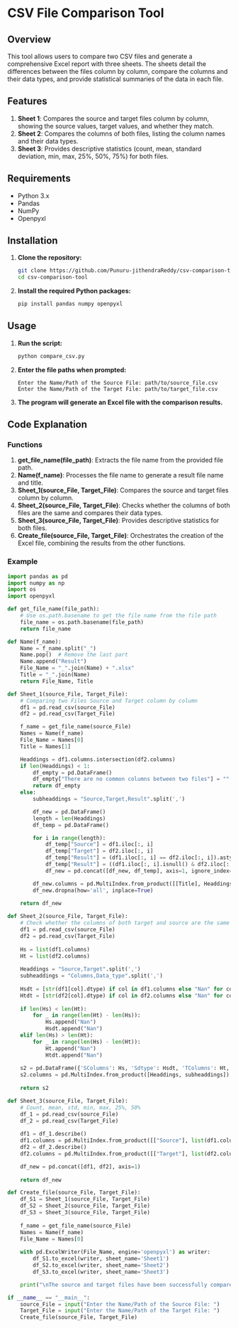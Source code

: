 # CSV File Comparison Tool

## Overview

This tool allows users to compare two CSV files and generate a comprehensive Excel report with three sheets. The sheets detail the differences between the files column by column, compare the columns and their data types, and provide statistical summaries of the data in each file.

## Features

1. **Sheet 1**: Compares the source and target files column by column, showing the source values, target values, and whether they match.
2. **Sheet 2**: Compares the columns of both files, listing the column names and their data types.
3. **Sheet 3**: Provides descriptive statistics (count, mean, standard deviation, min, max, 25%, 50%, 75%) for both files.

## Requirements

- Python 3.x
- Pandas
- NumPy
- Openpyxl

## Installation

1. **Clone the repository:**
    ```bash
    git clone https://github.com/Punuru-jithendraReddy/csv-comparison-tool.git
    cd csv-comparison-tool
    ```

2. **Install the required Python packages:**
    ```bash
    pip install pandas numpy openpyxl
    ```

## Usage

1. **Run the script:**
    ```bash
    python compare_csv.py
    ```

2. **Enter the file paths when prompted:**
    ```text
    Enter the Name/Path of the Source File: path/to/source_file.csv
    Enter the Name/Path of the Target File: path/to/target_file.csv
    ```

3. **The program will generate an Excel file with the comparison results.**

## Code Explanation

### Functions

1. **get_file_name(file_path)**: Extracts the file name from the provided file path.
2. **Name(f_name)**: Processes the file name to generate a result file name and title.
3. **Sheet_1(source_File, Target_File)**: Compares the source and target files column by column.
4. **Sheet_2(source_File, Target_File)**: Checks whether the columns of both files are the same and compares their data types.
5. **Sheet_3(source_File, Target_File)**: Provides descriptive statistics for both files.
6. **Create_file(source_File, Target_File)**: Orchestrates the creation of the Excel file, combining the results from the other functions.

### Example

```python
import pandas as pd
import numpy as np
import os
import openpyxl

def get_file_name(file_path):
    # Use os.path.basename to get the file name from the file path
    file_name = os.path.basename(file_path)
    return file_name

def Name(f_name):
    Name = f_name.split("_")
    Name.pop()  # Remove the last part
    Name.append("Result")
    File_Name = "_".join(Name) + ".xlsx"
    Title = "_".join(Name)
    return File_Name, Title

def Sheet_1(source_File, Target_File):
    # Comparing two Files Source and Target column by column
    df1 = pd.read_csv(source_File)
    df2 = pd.read_csv(Target_File)

    f_name = get_file_name(source_File)
    Names = Name(f_name)
    File_Name = Names[0]
    Title = Names[1]

    Headdings = df1.columns.intersection(df2.columns)
    if len(Headdings) < 1:
        df_empty = pd.DataFrame()
        df_empty["There are no common columns between two files"] = ""
        return df_empty
    else:
        subheaddings = "Source,Target,Result".split(',')

        df_new = pd.DataFrame()
        length = len(Headdings)
        df_temp = pd.DataFrame()

        for i in range(length):
            df_temp["Source"] = df1.iloc[:, i]
            df_temp["Target"] = df2.iloc[:, i]
            df_temp["Result"] = (df1.iloc[:, i] == df2.iloc[:, i]).astype(str).apply(str.upper)
            df_temp["Result"] = ((df1.iloc[:, i].isnull() & df2.iloc[:, i].isnull()) | (df1.iloc[:, i] == df2.iloc[:, i])).astype(str).apply(str.upper)
            df_new = pd.concat([df_new, df_temp], axis=1, ignore_index=True)

        df_new.columns = pd.MultiIndex.from_product([[Title], Headdings, subheaddings])
        df_new.dropna(how='all', inplace=True)
    
    return df_new

def Sheet_2(source_File, Target_File):
    # Check whether the columns of both target and source are the same
    df1 = pd.read_csv(source_File)
    df2 = pd.read_csv(Target_File)
    
    Hs = list(df1.columns)
    Ht = list(df2.columns)
    
    Headdings = "Source,Target".split(',')
    subheaddings = "Columns,Data_type".split(',')
    
    Hsdt = [str(df1[col].dtype) if col in df1.columns else "Nan" for col in Hs]
    Htdt = [str(df2[col].dtype) if col in df2.columns else "Nan" for col in Ht]
    
    if len(Hs) < len(Ht):
        for _ in range(len(Ht) - len(Hs)):
            Hs.append("Nan")
            Hsdt.append("Nan")
    elif len(Hs) > len(Ht):
        for _ in range(len(Hs) - len(Ht)):
            Ht.append("Nan")
            Htdt.append("Nan")
    
    s2 = pd.DataFrame({'SColumns': Hs, 'Sdtype': Hsdt, 'TColumns': Ht, 'Tdtype': Htdt})
    s2.columns = pd.MultiIndex.from_product([Headdings, subheaddings])
    
    return s2

def Sheet_3(source_File, Target_File):
    # Count, mean, std, min, max, 25%, 50%
    df_1 = pd.read_csv(source_File)
    df_2 = pd.read_csv(Target_File)
    
    df1 = df_1.describe()
    df1.columns = pd.MultiIndex.from_product([["Source"], list(df1.columns)])
    df2 = df_2.describe()
    df2.columns = pd.MultiIndex.from_product([["Target"], list(df2.columns)])

    df_new = pd.concat([df1, df2], axis=1)
    
    return df_new

def Create_file(source_File, Target_File):
    df_S1 = Sheet_1(source_File, Target_File)
    df_S2 = Sheet_2(source_File, Target_File)
    df_S3 = Sheet_3(source_File, Target_File)
    
    f_name = get_file_name(source_File)
    Names = Name(f_name)
    File_Name = Names[0]
    
    with pd.ExcelWriter(File_Name, engine='openpyxl') as writer:
        df_S1.to_excel(writer, sheet_name='Sheet1')
        df_S2.to_excel(writer, sheet_name='Sheet2')
        df_S3.to_excel(writer, sheet_name='Sheet3')

    print("\nThe source and target files have been successfully compared.\n")

if __name__ == "__main__":
    source_File = input("Enter the Name/Path of the Source File: ")
    Target_File = input("Enter the Name/Path of the Target File: ")
    Create_file(source_File, Target_File)
```

